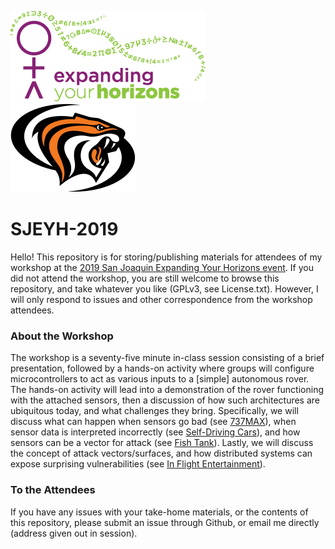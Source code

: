 ![SJEYH Logo](sjeyh_logo.png)
![Pacific Logo](pacific_logo.png)

# SJEYH-2019
Hello!  This repository is for storing/publishing materials for attendees
of my workshop at the [2019 San Joaquin Expanding Your Horizons event](https://www.sjeyh.org/).
If you did not attend the workshop, you are still welcome to browse this 
repository, and take whatever you like (GPLv3, see License.txt).  However, 
I will only respond to issues and other correspondence from the workshop
attendees.


### About the Workshop
The workshop is a seventy-five minute in-class session consisting of a brief 
presentation, followed by a hands-on activity where groups will configure
microcontrollers to act as various inputs to a [simple] autonomous rover.
The hands-on activity will lead into a demonstration of the rover functioning
with the attached sensors, then a discussion of how such architectures
are ubiquitous today, and what challenges they bring.  Specifically, we will
discuss what can happen when sensors go bad 
(see [737MAX](https://www.seattletimes.com/business/boeing-aerospace/a-lack-of-redundancies-on-737-max-system-has-baffled-even-those-who-worked-on-the-jet/)), 
when sensor data is interpreted incorrectly 
(see [Self-Driving Cars](https://en.wikipedia.org/wiki/List_of_self-driving_car_fatalities)), 
and how sensors can be a vector for attack 
(see [Fish Tank](https://money.cnn.com/2017/07/19/technology/fish-tank-hack-darktrace/index.html)). 
Lastly, we will discuss the concept of attack vectors/surfaces,
and how distributed systems can expose surprising  vulnerabilities (see [In Flight Entertainment](https://www.wired.com/2015/05/feds-say-banned-researcher-commandeered-plane/)).   


### To the Attendees
If you have any issues with your take-home materials, or the contents of this repository, 
please submit an issue through Github, or email me directly (address given out in session). 
